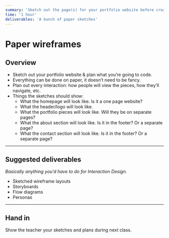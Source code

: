 ```yaml
---
summary: 'Sketch out the page(s) for your portfolio website before creating them in code.'
time: '1 hour'
deliverables: 'A bunch of paper sketches'
---
```


# Paper wireframes

## Overview

- Sketch out your portfolio website & plan what you’re going to code.
- Everything can be done on paper, it doesn’t need to be fancy.
- Plan out every interaction: how people will view the pieces, how they’ll navigate, etc.
- Things the sketches should show:
  - What the homepage will look like. Is it a one page website?
  - What the header/logo will look like.
  - What the portfolio pieces will look like. Will they be on separate pages?
  - What the about section will look like. Is it in the footer? Or a separate page?
  - What the contact section will look like. Is it in the footer? Or a separate page?

---

## Suggested deliverables

*Basically anything you’d have to do for Interaction Design.*

- Sketched wireframe layouts
- Storyboards
- Flow diagrams
- Personas

---

## Hand in

Show the teacher your sketches and plans during next class.
